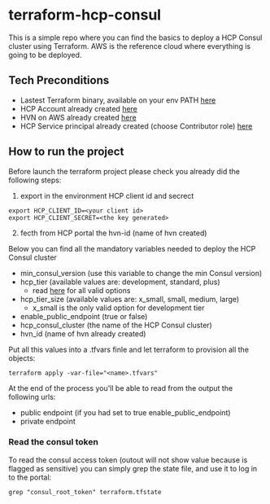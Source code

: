 # terraform-hcp-consul
This is a simple repo where you can find the basics to deploy a HCP Consul cluster using Terraform.
AWS is the reference cloud where everything is going to be deployed.

## Tech Preconditions
* Lastest Terraform binary, available on your env PATH [here](https://developer.hashicorp.com/terraform/downloads)
* HCP Account already created [here](https://developer.hashicorp.com/hcp/docs/hcp/create-account)
* HVN on AWS already created [here](https://developer.hashicorp.com/hcp/docs/hcp/network/hvn-aws/hvn-aws)
* HCP Service principal already created (choose Contributor role) [here](https://developer.hashicorp.com/hcp/docs/hcp/security/service-principals)

## How to run the project
Before launch the terraform project please check you already did the following steps:
1. export in the environment HCP client id and secrect
```
export HCP_CLIENT_ID=<your client id>
export HCP_CLIENT_SECRET=<the key generated>
```
2. fecth from HCP portal the hvn-id (name of hvn created)

Below you can find all the mandatory variables needed to deploy the HCP Consul cluster
* min_consul_version (use this variable to change the min Consul version)
* hcp_tier (available values are: development, standard, plus)
    * read [here](https://cloud.hashicorp.com/products/consul/pricing) for all valid options
* hcp_tier_size (available values are: x_small, small, medium, large)
    * x_small is the only valid option for development tier
* enable_public_endpoint (true or false)
* hcp_consul_cluster (the name of the HCP Consul cluster)
* hvn_id (name of hvn already created)

Put all this values into a <name>.tfvars finle and let terraform to provision all the objects:
```
terraform apply -var-file="<name>.tfvars"
```

At the end of the process you'll be able to read from the output the following urls:
* public endpoint (if you had set to true enable_public_endpoint)
* private endpoint

### Read the consul token
To read the consul access token (outout will not show value because is flagged as sensitive) you can simply grep the state file, and use it to log in to the portal:
```
grep "consul_root_token" terraform.tfstate
```

